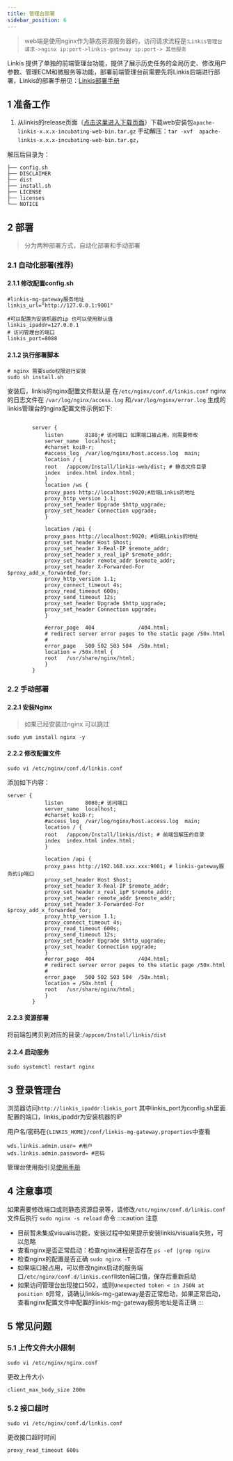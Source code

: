 ```yaml
---
title: 管理台部署
sidebar_position: 6
---
```

> web端是使用nginx作为静态资源服务器的，访问请求流程是:`Linkis管理台请求->nginx ip:port->linkis-gateway ip:port-> 其他服务`


Linkis 提供了单独的前端管理台功能，提供了展示历史任务的全局历史、修改用户参数、管理ECM和微服务等功能，部署前端管理台前需要先将Linkis后端进行部署，Linkis的部署手册见：[Linkis部署手册](deployment/quick-deploy.md)


## 1 准备工作

1. 从linkis的release页面（[点击这里进入下载页面](https://linkis.apache.org/zh-CN/download/main)）下载web安装包`apache-linkis-x.x.x-incubating-web-bin.tar.gz`
手动解压：`tar -xvf  apache-linkis-x.x.x-incubating-web-bin.tar.gz`，

解压后目录为：
```
├── config.sh
├── DISCLAIMER
├── dist
├── install.sh
├── LICENSE
├── licenses
└── NOTICE
```

## 2 部署

> 分为两种部署方式，自动化部署和手动部署

### 2.1 自动化部署(推荐)

#### 2.1.1 修改配置config.sh
```shell script
#linkis-mg-gateway服务地址
linkis_url="http://127.0.0.1:9001"

#可以配置为安装机器的ip 也可以使用默认值
linkis_ipaddr=127.0.0.1
# 访问管理台的端口
linkis_port=8088

```

#### 2.1.2 执行部署脚本

```shell script
# nginx 需要sudo权限进行安装
sudo sh install.sh
```
安装后，linkis的nginx配置文件默认是 在`/etc/nginx/conf.d/linkis.conf`
nginx的日志文件在 `/var/log/nginx/access.log` 和`/var/log/nginx/error.log`
生成的linkis管理台的nginx配置文件示例如下:
```nginx

        server {
            listen       8188;# 访问端口 如果端口被占用，则需要修改
            server_name  localhost;
            #charset koi8-r;
            #access_log  /var/log/nginx/host.access.log  main;
            location / {
            root   /appcom/Install/linkis-web/dist; # 静态文件目录 
            index  index.html index.html;
            }
            location /ws {
            proxy_pass http://localhost:9020;#后端Linkis的地址
            proxy_http_version 1.1;
            proxy_set_header Upgrade $http_upgrade;
            proxy_set_header Connection upgrade;
            }

            location /api {
            proxy_pass http://localhost:9020; #后端Linkis的地址
            proxy_set_header Host $host;
            proxy_set_header X-Real-IP $remote_addr;
            proxy_set_header x_real_ipP $remote_addr;
            proxy_set_header remote_addr $remote_addr;
            proxy_set_header X-Forwarded-For $proxy_add_x_forwarded_for;
            proxy_http_version 1.1;
            proxy_connect_timeout 4s;
            proxy_read_timeout 600s;
            proxy_send_timeout 12s;
            proxy_set_header Upgrade $http_upgrade;
            proxy_set_header Connection upgrade;
            }

            #error_page  404              /404.html;
            # redirect server error pages to the static page /50x.html
            #
            error_page   500 502 503 504  /50x.html;
            location = /50x.html {
            root   /usr/share/nginx/html;
            }
        }
```


### 2.2 手动部署

#### 2.2.1 安装Nginx
>如果已经安装过nginx 可以跳过

```shell script
sudo yum install nginx -y
```

#### 2.2.2 修改配置文件
```shell script
sudo vi /etc/nginx/conf.d/linkis.conf
```

添加如下内容：
```
server {
            listen       8080;# 访问端口
            server_name  localhost;
            #charset koi8-r;
            #access_log  /var/log/nginx/host.access.log  main;
            location / {
            root   /appcom/Install/linkis/dist; # 前端包解压的目录
            index  index.html index.html;
            }
          
            location /api {
            proxy_pass http://192.168.xxx.xxx:9001; # linkis-gateway服务的ip端口
            proxy_set_header Host $host;
            proxy_set_header X-Real-IP $remote_addr;
            proxy_set_header x_real_ipP $remote_addr;
            proxy_set_header remote_addr $remote_addr;
            proxy_set_header X-Forwarded-For $proxy_add_x_forwarded_for;
            proxy_http_version 1.1;
            proxy_connect_timeout 4s;
            proxy_read_timeout 600s;
            proxy_send_timeout 12s;
            proxy_set_header Upgrade $http_upgrade;
            proxy_set_header Connection upgrade;
            }
            #error_page  404              /404.html;
            # redirect server error pages to the static page /50x.html
            #
            error_page   500 502 503 504  /50x.html;
            location = /50x.html {
            root   /usr/share/nginx/html;
            }
        }

```

#### 2.2.3 资源部署 

将前端包拷贝到对应的目录:`/appcom/Install/linkis/dist`

#### 2.2.4  启动服务

```
sudo systemctl restart nginx
```


## 3 登录管理台

浏览器访问`http://linkis_ipaddr:linkis_port` 其中linkis_port为config.sh里面配置的端口，linkis_ipaddr为安装机器的IP

用户名/密码在`{LINKIS_HOME}/conf/linkis-mg-gateway.properties`中查看
```shell script
wds.linkis.admin.user= #用户
wds.linkis.admin.password= #密码

```
管理台使用指引见[使用手册](../user-guide/console-manual.md)


## 4 注意事项 

如果需要修改端口或则静态资源目录等，请修改`/etc/nginx/conf.d/linkis.conf` 文件后执行 `sudo nginx -s reload` 命令
:::caution 注意
- 目前暂未集成visualis功能，安装过程中如果提示安装linkis/visualis失败，可以忽略 
- 查看nginx是否正常启动：检查nginx进程是否存在 `ps -ef |grep nginx` 
- 检查nginx的配置是否正确 `sudo nginx -T ` 
- 如果端口被占用，可以修改nginx启动的服务端口`/etc/nginx/conf.d/linkis.conf`listen端口值，保存后重新启动
- 如果访问管理台出现接口502，或则`Unexpected token < in JSON at position 0`异常，请确认linkis-mg-gateway是否正常启动，如果正常启动，查看nginx配置文件中配置的linkis-mg-gateway服务地址是否正确
:::


## 5 常见问题

### 5.1 上传文件大小限制

```
sudo vi /etc/nginx/nginx.conf
```

更改上传大小

```
client_max_body_size 200m
```

### 5.2 接口超时

```
sudo vi /etc/nginx/conf.d/linkis.conf
```
更改接口超时时间

```
proxy_read_timeout 600s
```
